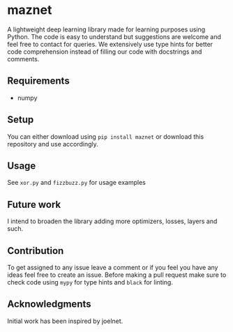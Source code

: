 # maznet
A lightweight deep learning library made for learning
purposes using Python. The code is easy to understand
but suggestions are welcome and feel free to contact for
queries. We extensively use type hints for better code
comprehension instead of filling our code with docstrings
and comments.

## Requirements
 - numpy

 ## Setup
 You can either download using `pip install maznet`
 or download this repository and use accordingly.

 ## Usage
 See `xor.py` and `fizzbuzz.py` for usage examples

 ## Future work
 I intend to broaden the library adding more optimizers,
 losses, layers and such.

 ## Contribution
 To get assigned to any issue leave a comment or if
 you feel you have any ideas feel free to create an issue.
 Before making a pull request make sure to check code using
 `mypy` for type hints and `black` for linting.

 ## Acknowledgments
Initial work has been inspired by joelnet.